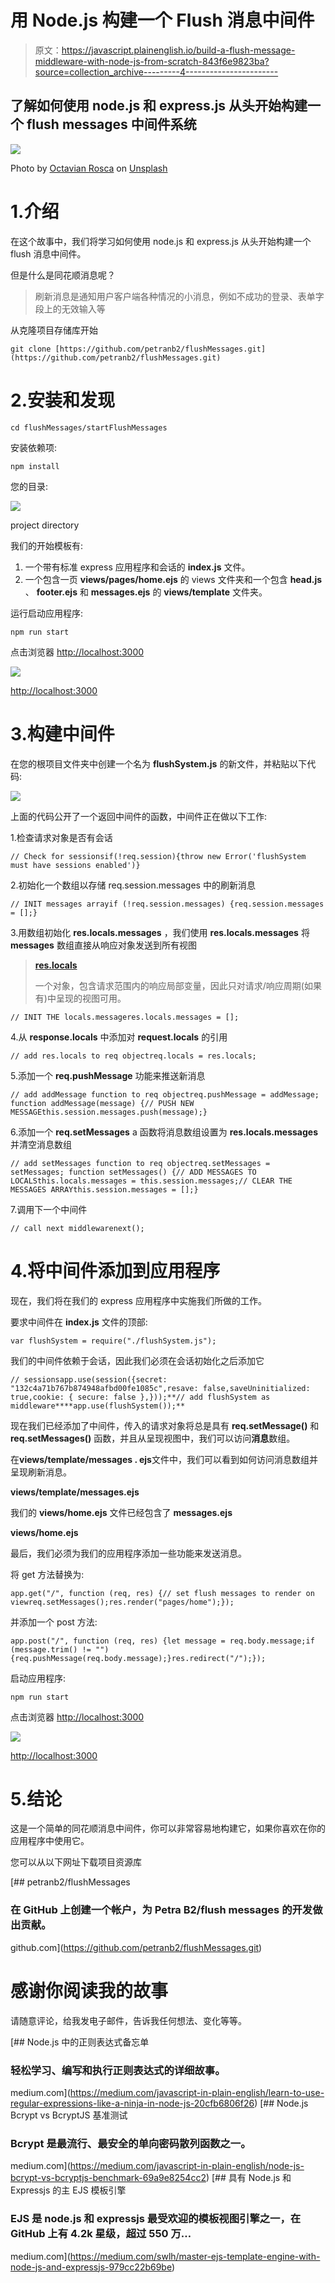 # 用 Node.js 构建一个 Flush 消息中间件

> 原文：<https://javascript.plainenglish.io/build-a-flush-message-middleware-with-node-js-from-scratch-843f6e9823ba?source=collection_archive---------4----------------------->

## 了解如何使用 node.js 和 express.js 从头开始构建一个 flush messages 中间件系统

![](img/33155404c88e572c37beaa417dc9b02b.png)

Photo by [Octavian Rosca](https://unsplash.com/@tavi004?utm_source=medium&utm_medium=referral) on [Unsplash](https://unsplash.com?utm_source=medium&utm_medium=referral)

# 1.介绍

在这个故事中，我们将学习如何使用 node.js 和 express.js 从头开始构建一个 flush 消息中间件。

但是什么是同花顺消息呢？

> 刷新消息是通知用户客户端各种情况的小消息，例如不成功的登录、表单字段上的无效输入等

从克隆项目存储库开始

```
git clone [https://github.com/petranb2/flushMessages.git](https://github.com/petranb2/flushMessages.git)
```

# 2.安装和发现

```
cd flushMessages/startFlushMessages
```

安装依赖项:

```
npm install
```

您的目录:

![](img/18109ae1c9444d20c2e7f97af74ee081.png)

project directory

我们的开始模板有:

1.  一个带有标准 express 应用程序和会话的 **index.js** 文件。
2.  一个包含一页 **views/pages/home.ejs** 的 views 文件夹和一个包含 **head.js** 、 **footer.ejs** 和 **messages.ejs** 的 **views/template** 文件夹。

运行启动应用程序:

```
npm run start
```

点击浏览器 [http://localhost:3000](http://localhost:3000)

![](img/1631506329b273645b07faa598a89d34.png)

[http://localhost:3000](http://localhost:3000)

# 3.构建中间件

在您的根项目文件夹中创建一个名为 **flushSystem.js** 的新文件，并粘贴以下代码:

![](img/88ad9d261cc512276f835ea5008406b8.png)

上面的代码公开了一个返回中间件的函数，中间件正在做以下工作:

1.检查请求对象是否有会话

```
// Check for sessionsif(!req.session){throw new Error('flushSystem must have sessions enabled')}
```

2.初始化一个数组以存储 req.session.messages 中的刷新消息

```
// INIT messages arrayif (!req.session.messages) {req.session.messages = [];}
```

3.用数组初始化 **res.locals.messages** ，我们使用 **res.locals.messages** 将 **messages** 数组直接从响应对象发送到所有视图

> [**res.locals**](https://expressjs.com/en/api.html#res.locals)
> 
> 一个对象，包含请求范围内的响应局部变量，因此只对请求/响应周期(如果有)中呈现的视图可用。

```
// INIT THE locals.messageres.locals.messages = [];
```

4.从 **response.locals** 中添加对 **request.locals** 的引用

```
// add res.locals to req objectreq.locals = res.locals;
```

5.添加一个 **req.pushMessage** 功能来推送新消息

```
// add addMessage function to req objectreq.pushMessage = addMessage; function addMessage(message) {// PUSH NEW MESSAGEthis.session.messages.push(message);}
```

6.添加一个 **req.setMessages** a 函数将消息数组设置为 **res.locals.messages** 并清空消息数组

```
// add setMessages function to req objectreq.setMessages = setMessages; function setMessages() {// ADD MESSAGES TO LOCALSthis.locals.messages = this.session.messages;// CLEAR THE MESSAGES ARRAYthis.session.messages = [];}
```

7.调用下一个中间件

```
// call next middlewarenext();
```

# 4.将中间件添加到应用程序

现在，我们将在我们的 express 应用程序中实施我们所做的工作。

要求中间件在 **index.js** 文件的顶部:

```
var flushSystem = require("./flushSystem.js");
```

我们的中间件依赖于会话，因此我们必须在会话初始化之后添加它

```
// sessionsapp.use(session({secret: "132c4a71b767b874948afbd00fe1085c",resave: false,saveUninitialized: true,cookie: { secure: false },}));**// add flushSystem as middleware****app.use(flushSystem());**
```

现在我们已经添加了中间件，传入的请求对象将总是具有 **req.setMessage()** 和 **req.setMessages()** 函数，并且从呈现视图中，我们可以访问**消息**数组。

在**views/template/messages . ejs**文件中，我们可以看到如何访问消息数组并呈现刷新消息。

**views/template/messages.ejs**

我们的 **views/home.ejs** 文件已经包含了 **messages.ejs**

**views/home.ejs**

最后，我们必须为我们的应用程序添加一些功能来发送消息。

将 get 方法替换为:

```
app.get("/", function (req, res) {// set flush messages to render on viewreq.setMessages();res.render("pages/home");});
```

并添加一个 post 方法:

```
app.post("/", function (req, res) {let message = req.body.message;if (message.trim() != "") {req.pushMessage(req.body.message);}res.redirect("/");});
```

启动应用程序:

```
npm run start
```

点击浏览器 [http://localhost:3000](http://localhost:3000)

![](img/ab4c95a0c78a97a573227a832a22b277.png)

[http://localhost:3000](http://localhost:3000)

# 5.结论

这是一个简单的同花顺消息中间件，你可以非常容易地构建它，如果你喜欢在你的应用程序中使用它。

您可以从以下网址下载项目资源库

[](https://github.com/petranb2/flushMessages.git) [## petranb2/flushMessages

### 在 GitHub 上创建一个帐户，为 Petra B2/flush messages 的开发做出贡献。

github.com](https://github.com/petranb2/flushMessages.git) 

# 感谢你阅读我的故事

请随意评论，给我发电子邮件，告诉我任何想法、变化等等。

[](https://medium.com/javascript-in-plain-english/learn-to-use-regular-expressions-like-a-ninja-in-node-js-20cfb6806f26) [## Node.js 中的正则表达式备忘单

### 轻松学习、编写和执行正则表达式的详细故事。

medium.com](https://medium.com/javascript-in-plain-english/learn-to-use-regular-expressions-like-a-ninja-in-node-js-20cfb6806f26) [](https://medium.com/javascript-in-plain-english/node-js-bcrypt-vs-bcryptjs-benchmark-69a9e8254cc2) [## Node.js Bcrypt vs BcryptJS 基准测试

### Bcrypt 是最流行、最安全的单向密码散列函数之一。

medium.com](https://medium.com/javascript-in-plain-english/node-js-bcrypt-vs-bcryptjs-benchmark-69a9e8254cc2) [](https://medium.com/swlh/master-ejs-template-engine-with-node-js-and-expressjs-979cc22b69be) [## 具有 Node.js 和 Expressjs 的主 EJS 模板引擎

### EJS 是 node.js 和 expressjs 最受欢迎的模板视图引擎之一，在 GitHub 上有 4.2k 星级，超过 550 万…

medium.com](https://medium.com/swlh/master-ejs-template-engine-with-node-js-and-expressjs-979cc22b69be)